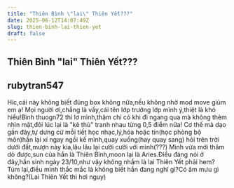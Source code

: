 ```yaml
---
title: "Thiên Bình \"lai\" Thiên Yết???"
date: 2025-06-12T14:07:49Z
slug: thien-binh-lai-thien-yet
draft: false
---
```


## Thiên Bình "lai" Thiên Yết???

## rubytran547

Hic,cái này không biết đúng box không nữa,nếu không nhờ mod move giùm em ạ!
Mọi người ơi,chẳng là vầy,cái tên lớp trưởng lớp mình ý,thiệt là khó hiểu!Bình thuogn72 thì lơ mình,thậm chí có khi đi ngang qua mà không thèm nhìn mặt,đôi lúc lại là "kẻ thù" tranh nhau từng 0,5 điểm nữa! Cơ thế mà dạo gần đây,tự dưng cứ mỗi tiết học nhạc,lý,hóa hoặc tin(học phòng bộ môn)hắn lại xí ngay ngồi kế mình,quay xuống(hay quay sang) hỏi trên trời dưới đất,mượn này kia,lâu lâu lại cười cười với mình(???)
Mình vừa mới thăm dò được,sun của hắn là Thiên Bình,moon lại là Aries.Điều đáng nói ở đây,hắn sinh ngày 23/10,như vậy không nhầm là lai Thiên Yết phải hem?
Túm lại,điều mình thắc mắc là không biết hắn đang nghĩ gì?Có âm mưu gì không?(Lai Thiên Yết thì hơi nguy)